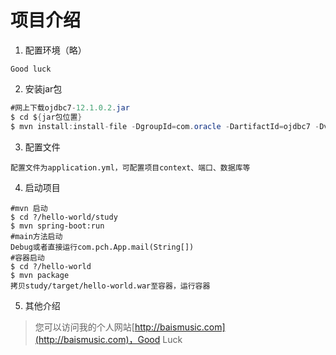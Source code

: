 # 项目介绍

1. 配置环境（略）
```
Good luck
```
2. 安装jar包
```java
#网上下载ojdbc7-12.1.0.2.jar
$ cd ${jar包位置}
$ mvn install:install-file -DgroupId=com.oracle -DartifactId=ojdbc7 -Dversion=12.1.0.2 -Dpackaging=jar -Dfile=ojdbc7-12.1.0.2.jar
```

3. 配置文件
```config
配置文件为application.yml，可配置项目context、端口、数据库等
```

4. 启动项目
```mvn
#mvn 启动
$ cd ?/hello-world/study
$ mvn spring-boot:run
#main方法启动
Debug或者直接运行com.pch.App.mail(String[])
#容器启动
$ cd ?/hello-world
$ mvn package
拷贝study/target/hello-world.war至容器，运行容器
```

5. 其他介绍
> 您可以访问我的个人网站[http://baismusic.com](http://baismusic.com)，Good Luck